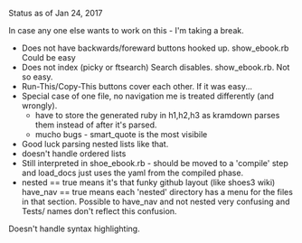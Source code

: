 Status as of Jan 24, 2017

In case any one else wants to work on this - I'm taking a break. 

* Does not have backwards/foreward buttons hooked up. show_ebook.rb Could be easy
* Does not index (picky or ftsearch) Search disables. show_ebook.rb. Not so easy.
* Run-This/Copy-This buttons cover each other. If it was easy...
* Special case of one file, no navigation me is treated differently (and
  wrongly).
  * have to store the generated ruby in h1,h2,h3 as kramdown parses them
    instead of after it's parsed.
  * mucho bugs - smart_quote is the most visibile
* Good luck parsing nested lists like that.
* doesn't handle ordered lists
* Still interpreted in shoe_ebook.rb - should be moved to a 'compile'
  step and load_docs just uses the yaml from the compiled phase.
* nested == true means it's that funky github layout (like shoes3 wiki)
  have_nav == true means each 'nested' directory has a menu for the files
    in that section. Possible to have_nav and not nested very confusing
    and Tests/ names don't reflect this confusion.

Doesn't handle syntax highlighting.
